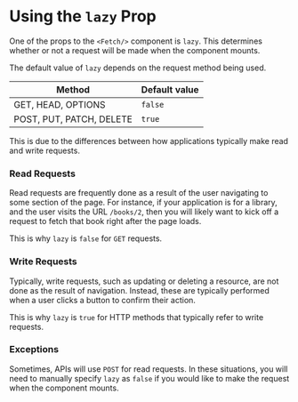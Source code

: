 # Using the `lazy` Prop

One of the props to the `<Fetch/>` component is `lazy`. This
determines whether or not a request will be made when the
component mounts.

The default value of `lazy` depends on the request method
being used.

| Method                   | Default value |
| ------------------------ | ------------- |
| GET, HEAD, OPTIONS       | `false`       |
| POST, PUT, PATCH, DELETE | `true`        |

This is due to the differences between how applications typically
make read and write requests.

### Read Requests

Read requests are frequently done as a result of the user navigating
to some section of the page. For instance, if your application is for
a library, and the user visits the URL `/books/2`, then you will likely
want to kick off a request to fetch that book right after the page loads.

This is why `lazy` is `false` for `GET` requests.

### Write Requests

Typically, write requests, such as updating or deleting a resource, are not done
as the result of navigation. Instead, these are typically performed when a
user clicks a button to confirm their action.

This is why `lazy` is `true` for HTTP methods that typically refer to write requests.

### Exceptions

Sometimes, APIs will use `POST` for read requests. In these situations, you will
need to manually specify `lazy` as `false` if you would like to make the request
when the component mounts.

